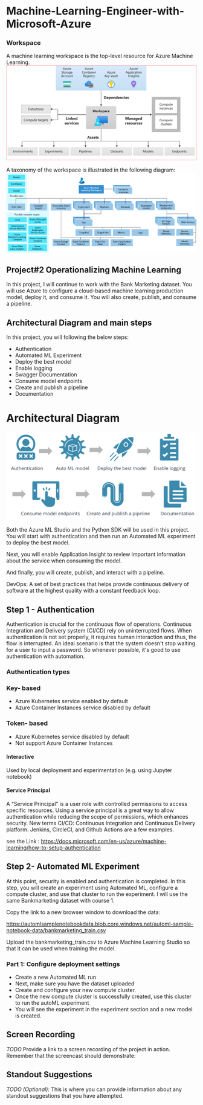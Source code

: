 # Machine-Learning-Engineer-with-Microsoft-Azure
### Workspace
A machine learning workspace is the top-level resource for Azure Machine Learning.
![architecture](https://github.com/marwan1023/Machine-Learning-Engineer-with-Microsoft-Azure/blob/master/Project%232%20Operationalizing%20Machine%20Learning/Screenshots/architecture.PNG)

A taxonomy of the workspace is illustrated in the following diagram:
![taxonomy](https://github.com/marwan1023/Machine-Learning-Engineer-with-Microsoft-Azure/blob/master/Project%232%20Operationalizing%20Machine%20Learning/Screenshots/azure-machine-learning-taxonomy.png)

## Project#2 Operationalizing Machine Learning

In this project, I will continue to work with the Bank Marketing dataset. You will use Azure to configure a cloud-based machine learning production model, deploy it, and consume it. You will also create, publish, and consume a pipeline.

## Architectural Diagram and main steps
In this project, you will following the below steps:

- Authentication
- Automated ML Experiment
- Deploy the best model
- Enable logging
- Swagger Documentation
- Consume model endpoints
- Create and publish a pipeline
- Documentation

# Architectural Diagram 

![Architectural Diagram](https://github.com/marwan1023/Machine-Learning-Engineer-with-Microsoft-Azure/blob/master/Project%232%20Operationalizing%20Machine%20Learning/Screenshots/screen-shot-2020.png)

Both the Azure ML Studio and the Python SDK will be used in this project. You will start with authentication and then run an Automated ML experiment to deploy the best model.

Next, you will enable Application Insight to review important information about the service when consuming the model.

And finally, you will create, publish, and interact with a pipeline.

 DevOps: A set of best practices that helps provide continuous delivery of software at the highest quality with a constant feedback loop.

## Step 1 - Authentication
Authentication is crucial for the continuous flow of operations. Continuous Integration and Delivery system (CI/CD) rely on uninterrupted flows. When authentication is not set properly, it requires human interaction and thus, the flow is interrupted. An ideal scenario is that the system doesn't stop waiting for a user to input a password. So whenever possible, it's good to use authentication with automation.
### Authentication types
### Key- based
- Azure Kubernetes service enabled by default
- Azure Container Instances service disabled by default
### Token- based
- Azure Kubernetes service disabled by default
- Not support Azure Container Instances
#### Interactive
Used by local deployment and experimentation (e.g. using Jupyter notebook)
#### Service Principal
A “Service Principal” is a user role with controlled permissions to access specific resources. Using a service principal is a great way to allow authentication while reducing the scope of permissions, which enhances security.
New terms
CI/CD: Continuous Integration and Continuous Delivery platform. Jenkins, CircleCI, and Github Actions are a few examples.

see the Link : https://docs.microsoft.com/en-us/azure/machine-learning/how-to-setup-authentication

## Step 2- Automated ML Experiment
At this point, security is enabled and authentication is completed. In this step, you will create an experiment using Automated ML, configure a compute cluster, and use that cluster to run the experiment.
I will use the same Bankmarketing dataset with course 1.

Copy the link to a new browser window to download the data:

https://automlsamplenotebookdata.blob.core.windows.net/automl-sample-notebook-data/bankmarketing_train.csv

Upload the bankmarketing_train.csv to Azure Machine Learning Studio so that it can be used when training the model.

### Part 1: Configure deployment settings
 - Create a new Automated ML run
 - Next, make sure you have the dataset uploaded
 - Create and configure your new compute cluster.
 - Once the new compute cluster is successfully created, use this cluster to run the autoML experiment
 - You will see the experiment in the experiment section and a new model is created.

## Screen Recording
*TODO* Provide a link to a screen recording of the project in action. Remember that the screencast should demonstrate:

## Standout Suggestions
*TODO (Optional):* This is where you can provide information about any standout suggestions that you have attempted.
